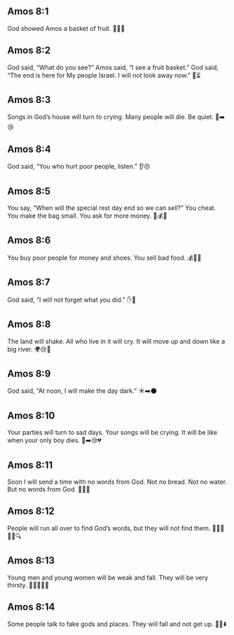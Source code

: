 ## Amos 8:1
God showed Amos a basket of fruit. 🧺🍎👀
## Amos 8:2
God said, “What do you see?” Amos said, “I see a fruit basket.” God said, “The end is here for My people Israel. I will not look away now.” 🧺⏳
## Amos 8:3
Songs in God’s house will turn to crying. Many people will die. Be quiet. 🎵➡️😢
## Amos 8:4
God said, “You who hurt poor people, listen.” 👂😠
## Amos 8:5
You say, “When will the special rest day end so we can sell?” You cheat. You make the bag small. You ask for more money. 🛒💰😒
## Amos 8:6
You buy poor people for money and shoes. You sell bad food. 💰👟🍞
## Amos 8:7
God said, “I will not forget what you did.” ✋📖
## Amos 8:8
The land will shake. All who live in it will cry. It will move up and down like a big river. 🌍😢🌊
## Amos 8:9
God said, “At noon, I will make the day dark.” ☀️➡️🌑
## Amos 8:10
Your parties will turn to sad days. Your songs will be crying. It will be like when your only boy dies. 🎉➡️😢💔
## Amos 8:11
Soon I will send a time with no words from God. Not no bread. Not no water. But no words from God. 🙊📖❌
## Amos 8:12
People will run all over to find God’s words, but they will not find them. 🧭🏃‍♀️🏃‍♂️🔍
## Amos 8:13
Young men and young women will be weak and fall. They will be very thirsty. 🧒🧑‍🦱🥵💧
## Amos 8:14
Some people talk to fake gods and places. They will fall and not get up. 🚫🗿⬇️
